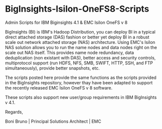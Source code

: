 # BigInsights-Isilon-OneFS8-Scripts
Admin Scripts for IBM Biginsights 4.1 &amp; EMC Isilon OneFS v 8

BigInsights (BI) is IBM's Hadoop Distribution, you can deploy BI in a typical direct attached storage (DAS) fashion or better yet deploy BI in a robust scale out network attached storage (NAS) architecture. Using EMC's Isilon NAS solution allows you to run the name nodes and data nodes right on the scale out NAS itself. This provides name node redundancy, data deduplication (non existant with DAS), better access and security controls, multiprotocol support (run HDFS, NFS, SMB, SWIFT, HTTP, SSH, and FTP simultaneously), provide better snapshots, etc.

The scripts posted here provide the same functions as the scripts provided in the BigInsights repository, however thay have been adapted to support the recently released EMC Isilon OneFS v 8 software.

These scripts also support new user/group requirements in IBM BigInsights v 4.1.

Regards,

Boni Bruno | Principal Solutions Architect | EMC
